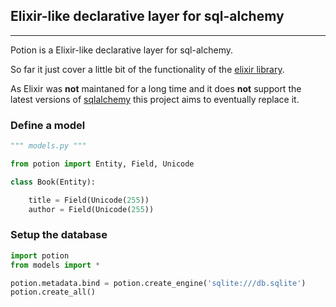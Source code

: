 ## Elixir-like declarative layer for sql-alchemy

------------------------------------------------------------------

Potion is a Elixir-like declarative layer for sql-alchemy.
 
So far it just cover a little bit of the functionality of the [elixir library](http://elixir.ematia.de/trac/wiki).

As Elixir was **not** maintaned for a long time and it does **not** support the latest versions of [sqlalchemy](http://www.sqlalchemy.org) this project aims to eventually replace it.

### Define a model

```python
""" models.py """

from potion import Entity, Field, Unicode

class Book(Entity):

    title = Field(Unicode(255))
    author = Field(Unicode(255))    
```

### Setup the database

```python
import potion
from models import *

potion.metadata.bind = potion.create_engine('sqlite:///db.sqlite')
potion.create_all()
```
